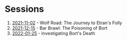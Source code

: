 # Sessions

1. [2021-11-02](./2021-11-02.md) - Wolf Road: The Journey to Etran's Folly
1. [2021-12-15](./2021-12-15.md) - Bar Brawl: The Poisoning of Bort
1. [2022-01-25](./2022-01-25.md) - Investigating Bort's Death
